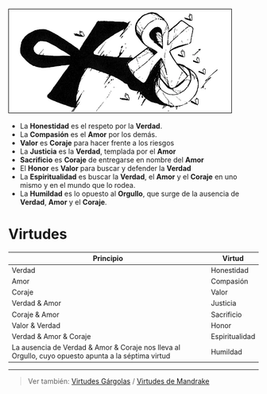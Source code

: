 
![](/imagenes/Virt1.webp)

- La **Honestidad** es el respeto por la **Verdad**.
- La **Compasión** es el **Amor** por los demás.
- **Valor** es **Coraje** para hacer frente a los riesgos
- La **Justicia** es la **Verdad**, templada por el **Amor**
- **Sacrificio** es **Coraje** de entregarse en nombre del **Amor**
- El **Honor** es **Valor** para buscar y defender la **Verdad**
- La **Espiritualidad** es buscar la **Verdad**, el **Amor** y el **Coraje** en uno mismo y en el mundo que lo rodea.
- La **Humildad** es lo opuesto al **Orgullo**, que surge de la ausencia de **Verdad**, **Amor** y el **Coraje**.

# Virtudes 

|Principio|Virtud
|-|-
|Verdad|Honestidad
|Amor|Compasión
|Coraje|Valor
|Verdad & Amor|Justicia
|Coraje & Amor|Sacrificio
|Valor & Verdad|Honor
|Verdad & Amor & Coraje|Espiritualidad
|La ausencia de Verdad & Amor & Coraje nos lleva al Orgullo, cuyo opuesto apunta a la séptima virtud|Humildad

---

> Ver también: [Virtudes Gárgolas](virtudesGargolas.md) / [Virtudes de Mandrake](virtudesMandrake.md)